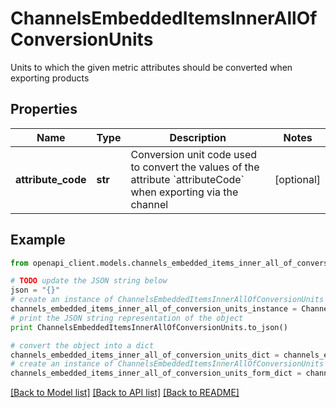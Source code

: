 # ChannelsEmbeddedItemsInnerAllOfConversionUnits

Units to which the given metric attributes should be converted when exporting products

## Properties
Name | Type | Description | Notes
------------ | ------------- | ------------- | -------------
**attribute_code** | **str** | Conversion unit code used to convert the values of the attribute &#x60;attributeCode&#x60; when exporting via the channel | [optional] 

## Example

```python
from openapi_client.models.channels_embedded_items_inner_all_of_conversion_units import ChannelsEmbeddedItemsInnerAllOfConversionUnits

# TODO update the JSON string below
json = "{}"
# create an instance of ChannelsEmbeddedItemsInnerAllOfConversionUnits from a JSON string
channels_embedded_items_inner_all_of_conversion_units_instance = ChannelsEmbeddedItemsInnerAllOfConversionUnits.from_json(json)
# print the JSON string representation of the object
print ChannelsEmbeddedItemsInnerAllOfConversionUnits.to_json()

# convert the object into a dict
channels_embedded_items_inner_all_of_conversion_units_dict = channels_embedded_items_inner_all_of_conversion_units_instance.to_dict()
# create an instance of ChannelsEmbeddedItemsInnerAllOfConversionUnits from a dict
channels_embedded_items_inner_all_of_conversion_units_form_dict = channels_embedded_items_inner_all_of_conversion_units.from_dict(channels_embedded_items_inner_all_of_conversion_units_dict)
```
[[Back to Model list]](../README.md#documentation-for-models) [[Back to API list]](../README.md#documentation-for-api-endpoints) [[Back to README]](../README.md)


